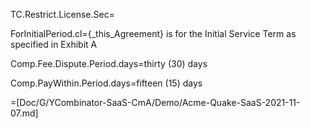 TC.Restrict.License.Sec=</i>

ForInitialPeriod.cl={_this_Agreement} is for the Initial Service Term as specified in Exhibit A

Comp.Fee.Dispute.Period.days=thirty (30) days

Comp.PayWithin.Period.days=fifteen (15) days

=[Doc/G/YCombinator-SaaS-CmA/Demo/Acme-Quake-SaaS-2021-11-07.md]
